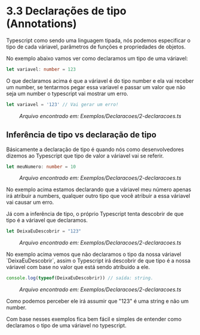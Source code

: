 # 3.3 Declarações de tipo (Annotations)

Typescript como sendo uma linguagem tipada, nós podemos especificar o tipo de cada váriavel, parâmetros de funções e propriedades de objetos.

No exemplo abaixo vamos ver como declaramos um tipo de uma váriavel:
```ts
let variavel: number = 123
```
O que declaramos acima é que a váriavel é do tipo number e ela vai receber um number, se tentarmos pegar essa variavel e passar um valor que não seja um number o typescript vai mostrar um erro.
```ts
let variavel = '123' // Vai gerar um erro!
```
<p align="center">
<i>Arquivo encontrado em: Exemplos/Declaracoes/2-declaracoes.ts</i>
</p>

## Inferência de tipo vs declaração de tipo

Básicamente a declaração de tipo é quando nós como desenvolvedores dizemos ao Typescript que tipo de valor a váriavel vai se referir.
```ts
let meuNumero: number = 10
```
<p align="center">
<i>Arquivo encontrado em: Exemplos/Declaracoes/2-declaracoes.ts</i>
</p>

No exemplo acima estamos declarando que a váriavel meu número apenas irá atribuir a numbers, qualquer outro tipo que você atribuir a essa váriavel vai causar um erro.

Já com a inferência de tipo, o próprio Typescript tenta descobrir de que tipo é a váriavel que declaramos.
```ts
let DeixaEuDescobrir = "123"
```
<p align="center">
<i>Arquivo encontrado em: Exemplos/Declaracoes/2-declaracoes.ts</i>
</p>
No exemplo acima vemos que não declaramos o tipo da nossa váriavel `DeixaEuDescobrir`, assim o Typescript irá descobrir de que tipo é a nossa váriavel com base no valor que está sendo atríbuido a ele.

```ts
console.log(typeof(DeixaEuDescobrir)) // saída: string.
```
<p align="center">
<i>Arquivo encontrado em: Exemplos/Declaracoes/2-declaracoes.ts</i>
</p>
Como podemos perceber ele irá assumir que "123" é uma string e não um number.

Com base nesses exemplos fica bem fácil e simples de entender como declaramos o tipo de uma váriavel no typescript.